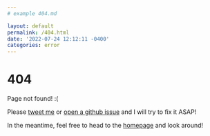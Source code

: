 ```yaml
---
# example 404.md

layout: default
permalink: /404.html
date: '2022-07-24 12:12:11 -0400'
categories: error
---
```


# 404

Page not found! :(

Please [tweet me](https://twitter.com/aviinfinity) or [open a github issue](https://github.com/avipars/CS-Resources/issues) and I will try to fix it ASAP!

In the meantime, feel free to head to the [homepage](https://cs.aviparshan.com) and look around! 

<!-- [Contact Info](https://www.aviparshan.com/?utm_source=page_down) -->